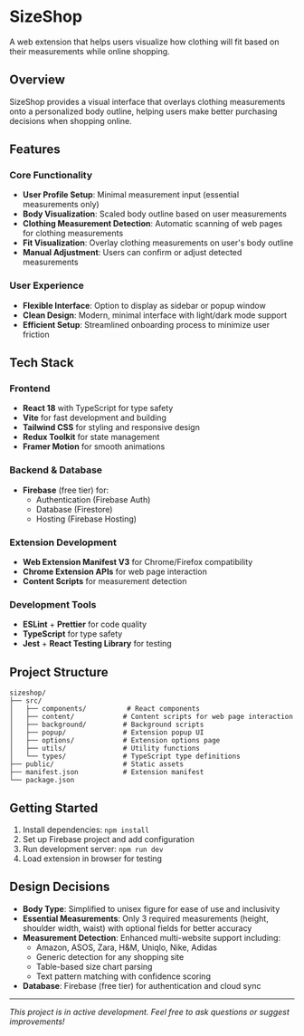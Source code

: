 # SizeShop

A web extension that helps users visualize how clothing will fit based on their measurements while online shopping.

## Overview

SizeShop provides a visual interface that overlays clothing measurements onto a personalized body outline, helping users make better purchasing decisions when shopping online.

## Features

### Core Functionality
- **User Profile Setup**: Minimal measurement input (essential measurements only)
- **Body Visualization**: Scaled body outline based on user measurements
- **Clothing Measurement Detection**: Automatic scanning of web pages for clothing measurements
- **Fit Visualization**: Overlay clothing measurements on user's body outline
- **Manual Adjustment**: Users can confirm or adjust detected measurements

### User Experience
- **Flexible Interface**: Option to display as sidebar or popup window
- **Clean Design**: Modern, minimal interface with light/dark mode support
- **Efficient Setup**: Streamlined onboarding process to minimize user friction

## Tech Stack

### Frontend
- **React 18** with TypeScript for type safety
- **Vite** for fast development and building
- **Tailwind CSS** for styling and responsive design
- **Redux Toolkit** for state management
- **Framer Motion** for smooth animations

### Backend & Database
- **Firebase** (free tier) for:
  - Authentication (Firebase Auth)
  - Database (Firestore)
  - Hosting (Firebase Hosting)

### Extension Development
- **Web Extension Manifest V3** for Chrome/Firefox compatibility
- **Chrome Extension APIs** for web page interaction
- **Content Scripts** for measurement detection

### Development Tools
- **ESLint** + **Prettier** for code quality
- **TypeScript** for type safety
- **Jest** + **React Testing Library** for testing

## Project Structure

```
sizeshop/
├── src/
│   ├── components/          # React components
│   ├── content/            # Content scripts for web page interaction
│   ├── background/         # Background scripts
│   ├── popup/              # Extension popup UI
│   ├── options/            # Extension options page
│   ├── utils/              # Utility functions
│   └── types/              # TypeScript type definitions
├── public/                 # Static assets
├── manifest.json           # Extension manifest
└── package.json
```

## Getting Started

1. Install dependencies: `npm install`
2. Set up Firebase project and add configuration
3. Run development server: `npm run dev`
4. Load extension in browser for testing

## Design Decisions

- **Body Type**: Simplified to unisex figure for ease of use and inclusivity
- **Essential Measurements**: Only 3 required measurements (height, shoulder width, waist) with optional fields for better accuracy
- **Measurement Detection**: Enhanced multi-website support including:
  - Amazon, ASOS, Zara, H&M, Uniqlo, Nike, Adidas
  - Generic detection for any shopping site
  - Table-based size chart parsing
  - Text pattern matching with confidence scoring
- **Database**: Firebase (free tier) for authentication and cloud sync

---

*This project is in active development. Feel free to ask questions or suggest improvements!*
